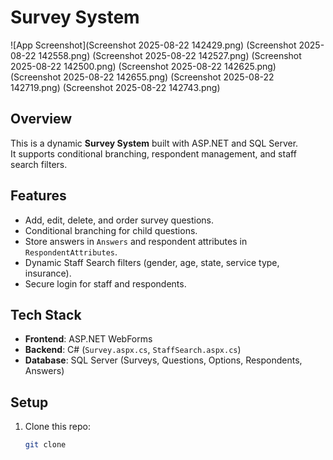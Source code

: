 # Survey System

![App Screenshot](Screenshot 2025-08-22 142429.png)
(Screenshot 2025-08-22 142558.png)
(Screenshot 2025-08-22 142527.png)
(Screenshot 2025-08-22 142500.png)
(Screenshot 2025-08-22 142625.png)
(Screenshot 2025-08-22 142655.png)
(Screenshot 2025-08-22 142719.png)
(Screenshot 2025-08-22 142743.png)

## Overview
This is a dynamic **Survey System** built with ASP.NET and SQL Server.  
It supports conditional branching, respondent management, and staff search filters.

## Features
- Add, edit, delete, and order survey questions.  
- Conditional branching for child questions.  
- Store answers in `Answers` and respondent attributes in `RespondentAttributes`.  
- Dynamic Staff Search filters (gender, age, state, service type, insurance).  
- Secure login for staff and respondents.  

## Tech Stack
- **Frontend**: ASP.NET WebForms  
- **Backend**: C# (`Survey.aspx.cs`, `StaffSearch.aspx.cs`)  
- **Database**: SQL Server (Surveys, Questions, Options, Respondents, Answers)  

## Setup
1. Clone this repo:
   ```bash
   git clone 
